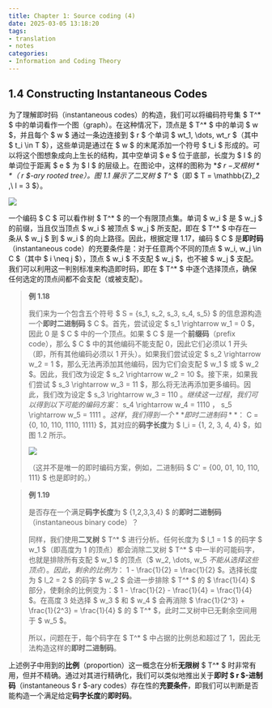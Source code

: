 ```yaml
---
title: Chapter 1: Source coding (4)
date: 2025-03-05 13:18:20
tags:
- translation
- notes
categories:
- Information and Coding Theory
---
```


## 1.4 Constructing Instantaneous Codes

为了理解即时码（instantaneous codes）的构造，我们可以将编码符号集 $ T^* $ 中的单词看作一个图（graph）。在这种情况下，顶点是 $ T^* $ 中的单词 $ w $，并且每个 $ w $ 通过一条边连接到 $ r $ 个单词 $ wt_1, \dots, wt_r  $（其中 $ t_i \in T $），这些单词是通过在 $ w $ 的末尾添加一个符号 $ t_i $ 形成的。可以将这个图想象成向上生长的结构，其中空单词 $ e $ 位于底部，长度为 $ l $ 的单词位于距离 $ e $ 为 $ l $ 的层级上。在图论中，这样的图称为 **$ r $-叉根树**（$ r $-ary rooted tree）。图 1.1 展示了二叉树 $ T^* $（即 $ T = \mathbb{Z}_2 ,\ l = 3 $）。

![](https://ref.xht03.online/202503051351493.png)

一个编码 $ C $ 可以看作树 $ T^* $ 的一个有限顶点集。单词 $ w_i $ 是 $ w_j $ 的前缀，当且仅当顶点 $ w_i $ 被顶点 $ w_j $ 所支配，即在 $ T^* $ 中存在一条从 $ w_j $ 到 $ w_i $ 的向上路径。因此，根据定理 1.17，编码 $ C $ 是**即时码**（instantaneous code）的充要条件是：对于任意两个不同的顶点 $ w_i, w_j \in C $（其中 $ i \neq j $），顶点 $ w_i $ 不支配 $ w_j $，也不被 $ w_j $ 支配。我们可以利用这一判别标准来构造即时码，即在 $ T^* $ 中逐个选择顶点，确保任何选定的顶点间都不会支配（或被支配）。

> **例 1.18**
> 
> 我们来为一个包含五个符号 $ S = \{s_1, s_2, s_3, s_4, s_5\} $ 的信息源构造一个**即时二进制码** $ C $。首先，尝试设定 $ s_1 \rightarrow w_1 = 0 $，因此 0 是 $ C $ 中的一个顶点。如果 $ C $ 是一个**前缀码**（prefix code），那么 $ C $ 中的其他编码不能支配 0，因此它们必须以 1 开头（即，所有其他编码必须以 1 开头）。如果我们尝试设定 $ s_2 \rightarrow w_2 = 1 $，那么无法再添加其他编码，因为它们会支配 $ w_1 $ 或 $ w_2 $。因此，我们改为设定 $ s_2 \rightarrow w_2 = 10 $。接下来，如果我们尝试 $ s_3 \rightarrow w_3 = 11 $，那么将无法再添加更多编码。因此，我们改为设定 $ s_3 \rightarrow w_3 = 110 $。继续这一过程，我们可以得到以下可能的编码方案：$ s_4 \rightarrow w_4 = 1110 $，$ s_5 \rightarrow w_5 = 1111 $。这样，我们得到一个**即时二进制码**：$ C = \{0, 10, 110, 1110, 1111\} $，其对应的**码字长度**为 $ l_i = \{1, 2, 3, 4, 4\} $，如图 1.2 所示。  
>
> ![](https://ref.xht03.online/202503051403508.png)
>
>（这并不是唯一的即时编码方案，例如，二进制码 $ C' = \{00, 01, 10, 110, 111\} $ 也是即时的。）

> **例 1.19**
>
> 是否存在一个满足**码字长度**为 $ \{1,2,3,3,4\} $ 的**即时二进制码**（instantaneous binary code）？
> 
> 同样，我们使用**二叉树** $ T^* $ 进行分析。任何长度为 $ l_1 = 1 $ 的码字 $ w_1 $（即高度为 1 的顶点）都会消除二叉树 $ T^* $ 中一半的可能码字，也就是排除所有支配 $ w_1 $ 的顶点（$ w_2, \dots, w_5 $不能从选择这些顶点）。因此，剩余的比例为：$ 1 - \frac{1}{2} = \frac{1}{2} $。选择长度为 $ l_2 = 2 $ 的码字 $ w_2 $ 会进一步排除 $ T^* $ 的 $ \frac{1}{4} $ 部分，使剩余的比例变为：$ 1 - \frac{1}{2} - \frac{1}{4} = \frac{1}{4} $。在高度 3 处选择 $ w_3 $ 和 $ w_4 $ 会再消除 $ \frac{1}{2^3} + \frac{1}{2^3} = \frac{1}{4} $ 的 $ T^* $，此时二叉树中已无剩余空间用于 $ w_5 $。  
>
> 所以，问题在于，每个码字在 $ T^* $ 中占据的比例总和超过了 1，因此无法构造这样的**即时二进制码**。

上述例子中用到的**比例**（proportion）这一概念在分析**无限树** $ T^* $ 时非常有用，但并不精确。通过对其进行精确化，我们可以类似地推出关于**即时 $ r $-进制码**（instantaneous $ r $-ary codes）存在性的**充要条件**，即我们可以判断是否能构造一个满足给定**码字长度**的**即时码**。

